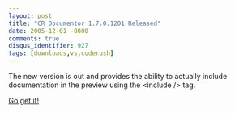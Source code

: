 ```yaml
---
layout: post
title: "CR_Documentor 1.7.0.1201 Released"
date: 2005-12-01 -0800
comments: true
disqus_identifier: 927
tags: [downloads,vs,coderush]
---
```

The new version is out and provides the ability to actually include
documentation in the preview using the \<include /\> tag.

 [Go get
it!](/archive/2004/11/15/cr_documentor---the-documentor-plug-in-for-dxcore.aspx)
